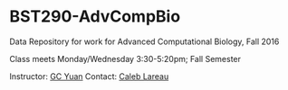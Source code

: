 # BST290-AdvCompBio
Data Repository for work for Advanced Computational Biology, Fall 2016

Class meets Monday/Wednesday 3:30-5:20pm; Fall Semester

Instructor: [GC Yuan](http://bcb.dfci.harvard.edu/~gcyuan/)
Contact: [Caleb Lareau](caleblareau@g.harvard.edu)

